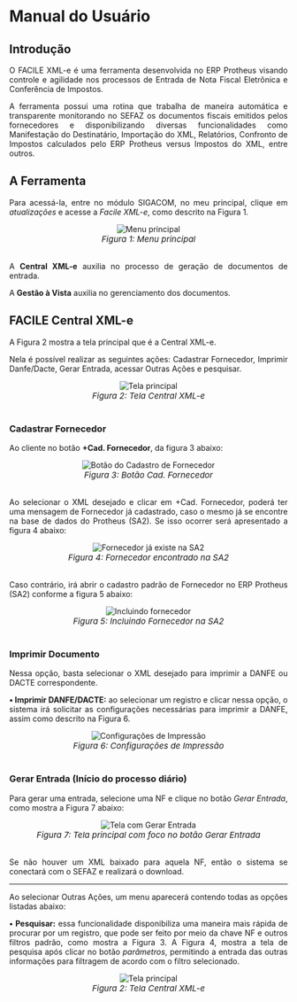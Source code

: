 <style>
    p{
        text-align: justify;
    }
    span{
        font-style: italic; 
        font-size: 15px;
    }
</style>

# Manual do Usuário

## Introdução

O FACILE XML-e é uma ferramenta desenvolvida no ERP Protheus visando controle e agilidade nos processos de Entrada de Nota Fiscal Eletrônica e Conferência de Impostos.

A ferramenta possui uma rotina que trabalha de maneira automática e transparente monitorando no SEFAZ os documentos fiscais emitidos pelos fornecedores e disponibilizando diversas funcionalidades como Manifestação do Destinatário, Importação do XML, Relatórios, Confronto de Impostos calculados pelo ERP Protheus versus Impostos do XML, entre outros.


## A Ferramenta

Para acessá-la, entre no módulo SIGACOM, no meu principal, clique em *atualizações* e acesse a *Facile XML-e*, como descrito na Figura 1.


<div style="text-align: center">
<img src="/assets/xmle_manual_menu.png" alt="Menu principal"><br>
<span>Figura 1: Menu principal</span></div>
<br>

A **Central XML-e** auxilia no processo de geração de documentos de entrada.

A **Gestão à Vista** auxilia no gerenciamento dos documentos.


## FACILE Central XML-e

A Figura 2 mostra a tela principal que é a Central XML-e.

Nela é possível realizar as seguintes ações: Cadastrar Fornecedor, Imprimir Danfe/Dacte, Gerar Entrada, acessar Outras Ações e pesquisar.

<div style="text-align: center">
<img src="/assets/xmle_tela_principal.png" alt="Tela principal"><br>
<span>Figura 2: Tela Central XML-e</span></div>
<br>

### Cadastrar Fornecedor 

Ao cliente no botão **+Cad. Fornecedor**, da figura 3 abaixo:

<div style="text-align: center">
<img src="/assets/xmle_cad_fornecedor.png" alt="Botão do Cadastro de Fornecedor"><br>
<span>Figura 3: Botão Cad. Fornecedor</span></div>
<br>

Ao selecionar o XML desejado e clicar em +Cad. Fornecedor, poderá ter uma mensagem de Fornecedor já cadastrado, caso o mesmo já se encontre na base de dados do Protheus (SA2). Se isso ocorrer será apresentado a figura 4 abaixo:

<div style="text-align: center">
<img src="/assets/xmle_alreadycad.png" alt="Fornecedor já existe na SA2"><br>
<span>Figura 4: Fornecedor encontrado na SA2</span></div>
<br>

Caso contrário, irá abrir o cadastro padrão de Fornecedor no ERP Protheus (SA2) conforme a figura 5 abaixo:

<div style="text-align: center">
<img src="/assets/xmle_incluirforn.png" alt="Incluindo fornecedor"><br>
<span>Figura 5: Incluindo Fornecedor na SA2</span></div>
<br>

### Imprimir Documento

Nessa opção, basta selecionar o XML desejado para imprimir a DANFE ou DACTE correspondente. 

**•	Imprimir DANFE/DACTE:** ao selecionar um registro e clicar nessa opção, o sistema irá solicitar as configurações necessárias para imprimir a DANFE, assim como descrito na Figura 6.

<div style="text-align: center">
<img src="/assets/xmle_print_config.png" alt="Configurações de Impressão"><br>
<span>Figura 6: Configurações de Impressão</span></div>
<br>

### Gerar Entrada (Início do processo diário)

Para gerar uma entrada, selecione uma NF e clique no botão *Gerar Entrada*, como mostra a Figura 7 abaixo:

<div style="text-align: center">
<img src="/assets/xmle_gerarentrada.png" alt="Tela com Gerar Entrada"><br>
<span>Figura 7: Tela principal com foco no botão Gerar Entrada</span></div>
<br>

Se não houver um XML baixado para aquela NF, então o sistema se conectará com o SEFAZ e realizará o download.




_________________________________________________________________________________________________________



Ao selecionar Outras Ações, um menu aparecerá contendo todas as opções listadas abaixo:

**• Pesquisar:** essa funcionalidade disponibiliza uma maneira mais rápida de procurar por um registro, que pode ser feito por meio da chave NF e outros filtros padrão, como mostra a Figura 3. A Figura 4, mostra a tela de pesquisa após clicar no botão *parâmetros*, permitindo a entrada das outras informações para filtragem de acordo com o filtro selecionado.


<div style="text-align: center">
<img src="/assets/xmle_filtros.png" alt="Tela principal"><br>
<span>Figura 2: Tela Central XML-e</span></div>
<br>
